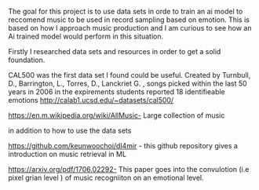 The goal for this project is to use data sets in orde to train an ai model to reccomend music to be used in record sampling based on emotion.
This is based on how I approach music production and I am curious to see how an Ai trained model would perform in this situation.

Firstly I researched data sets and resources in order to get a solid foundation.

CAL500 was the first data set I found could be useful. Created by Turnbull, D., Barrington, L., Torres, D., Lanckriet G. , songs picked within the last 50 years in 2006
in the expirements students reported 18 identifieable emotions 
http://calab1.ucsd.edu/~datasets/cal500/


https://en.m.wikipedia.org/wiki/AllMusic-   Large collection of music 


  in addition to how to use the data sets

https://github.com/keunwoochoi/dl4mir  -    this github repository gives a introduction on music retrieval in ML


https://arxiv.org/pdf/1706.02292-   This paper goes into the convulotion (i.e pixel grian level ) of music recogniiton on an emotional level.
